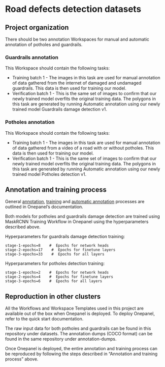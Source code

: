 # Road defects detection datasets

## Project organization

There should be two annotation Workspaces for manual and automatic annotation of potholes and guardrails.

### Guardrails annotation

This Workspace should contain the following tasks:

- Training batch 1 - The images in this task are used for manual annotation of data gathered from the internet of damaged and undamaged guardrails. This data is then used for training our model.
- Verification batch 1 - This is the same set of images to confirm that our newly trained model overfits the original training data. The polygons in this task are generated by running Automatic annotation using our newly trained model Guardrails damage detection v1.

### Potholes annotation

This Workspace should contain the following tasks:

- Training batch 1 - The images in this task are used for manual annotation of data gathered from a video of a road with or without potholes. This data is then used for training our model.
- Verification batch 1 - This is the same set of images to confirm that our newly trained model overfits the original training data. The polygons in this task are generated by running Automatic annotation using our newly trained model Potholes detection v1.

## Annotation and training process

General [annotation](https://docs.onepanel.ai/docs/reference/cvat/quickstart), [training](https://docs.onepanel.ai/docs/reference/cvat/built-in-models) and [automatic annotation](https://docs.onepanel.ai/docs/reference/cvat/automatic-annotation) processes are outlined in Onepanel’s documentation.

Both models for potholes and guardrails damage detection are trained using MaskRCNN Training Workflow in Onepanel using the hyperparameters described above.

Hyperparameters for guardrails damage detection training:

```
stage-1-epochs=8    #  Epochs for network heads
stage-2-epochs=17    #  Epochs for finetune layers
stage-3-epochs=33    #  Epochs for all layers
```

Hyperparameters for potholes detection training:

```
stage-1-epochs=2    #  Epochs for network heads
stage-2-epochs=4    #  Epochs for finetune layers
stage-3-epochs=6    #  Epochs for all layers
```

## Reproduction in other clusters

All the Workflows and Workspace Templates used in this project are available out of the box when Onepanel is deployed. To deploy Onepanel, refer to the quick start documentation.

The raw input data for both potholes and guardrails can be found in this repository under datasets. The annotation dumps (COCO format) can be found in the same repository under annotation-dumps.

Once Onepanel is deployed, the entire annotation and training process can be reproduced by following the steps described in “Annotation and training process” above.
